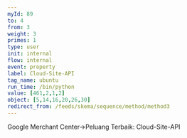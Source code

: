 ```yaml
---
myId: 89
to: 4
from: 3
weight: 3
primes: 1
type: user
init: internal
flow: internal
event: property
label: Cloud-Site-API
tag_name: ubuntu
run_time: /bin/python
value: [461,2,1,2]
object: [5,14,16,20,26,30]
redirect_from: /feeds/skema/sequence/method/method3
---
```

Google Merchant Center->Peluang Terbaik: Cloud-Site-API
